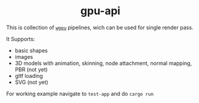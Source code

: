 <h1 align="center">
  gpu-api
</h1>

This is collection of [`wgpu`](https://github.com/gfx-rs/wgpu/) pipelines, wich can be used for single render pass.

It Supports:

- basic shapes
- images
- 3D models with animation, skinning, node attachment, normal mapping, PBR (not yet)
- gltf loading
- SVG (not yet)

For working example navigate to `test-app` and do `cargo run`
